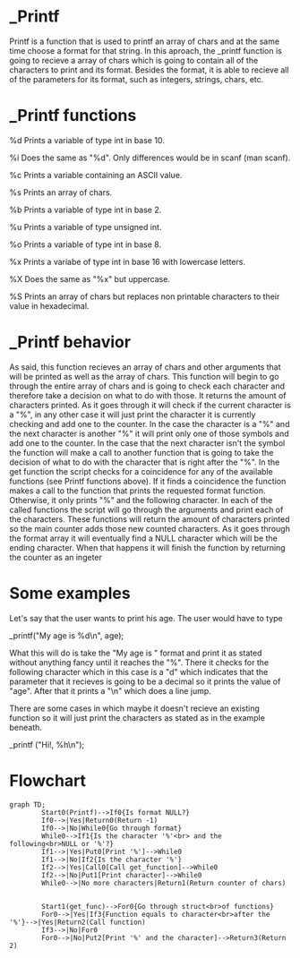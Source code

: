 
_Printf
=======

Printf is a function that is used to printf an array of chars and at the same time choose a format for that string.
In this aproach, the _printf function is going to recieve a array of chars which is going to contain all of the characters to print and its format.
Besides the format, it is able to recieve all of the parameters for its format, such as integers, strings, chars, etc.


_Printf functions
=================

%d
Prints a variable of type int in base 10.

%i
Does the same as "%d". Only differences would be in scanf (man scanf).

%c
Prints a variable containing an ASCII value.

%s
Prints an array of chars.

%b
Prints a variable of type int in base 2.

%u
Prints a variable of type unsigned int.

%o
Prints a variable of type int in base 8.

%x
Prints a variabe of type int in base 16 with lowercase letters.

%X
Does the same as "%x" but uppercase.

%S
Prints an array of chars but replaces non printable characters to their value in hexadecimal.

_Printf behavior
================

As said, this function recieves an array of chars and other arguments that will be printed as well as the array of chars.
This function will begin to go through the entire array of chars and is going to check each character and therefore take a decision on what to do with those. It returns the amount of characters printed.
As it goes through it will check if the current character is a "%", in any other case it will just print the character it is currently checking and add one to the counter. In the case the character is a "%" and the next character is another "%" it will print only one of those symbols and add one to the counter. In the case that the next character isn't the symbol the function will make a call to another function that is going to take the decision of what to do with the character that is right after the "%".
In the get function the script checks for a coincidence for any of the available functions (see Printf functions above). If it finds a coincidence the function makes a call to the function that prints the requested format function. Otherwise, it only prints "%" and the following character.
In each of the called functions the script will go through the arguments and print each of the characters. These functions will return the amount of characters printed so the main counter adds those new counted characters.
As it goes through the format array it will eventually find a NULL character which will be the ending character. When that happens it will finish the function by returning the counter as an ingeter


Some examples
=============

Let's say that the user wants to print his age. The user would have to type

_printf("My age is %d\n", age);

What this will do is take the "My age is " format and print it as stated without anything fancy until it reaches the "%". There it checks for the following character which in this case is a "d" which indicates that the parameter that it recieves is going to be a decimal so it prints the value of "age". After that it prints a "\n" which does a line jump.

There are some cases in which maybe it doesn't recieve an existing function so it will just print the characters as stated as in the example beneath.

_printf ("Hi!, %h\n");


Flowchart
=========

```mermaid
graph TD;
        Start0(Printf)-->If0{Is format NULL?}
        If0-->|Yes|Return0(Return -1)
        If0-->|No|While0{Go through format}
        While0-->If1{Is the character '%'<br> and the following<br>NULL or '%'?}
        If1-->|Yes|Put0[Print '%']-->While0
        If1-->|No|If2{Is the character '%'}
        If2-->|Yes|Call0[Call get_function]-->While0
        If2-->|No|Put1[Print character]-->While0
        While0-->|No more characters|Return1(Return counter of chars)


        Start1(get_func)-->For0{Go through struct<br>of functions}
        For0-->|Yes|If3{Function equals to character<br>after the '%'}-->|Yes|Return2(Call function)
        If3-->|No|For0
        For0-->|No|Put2[Print '%' and the character]-->Return3(Return 2)
```

